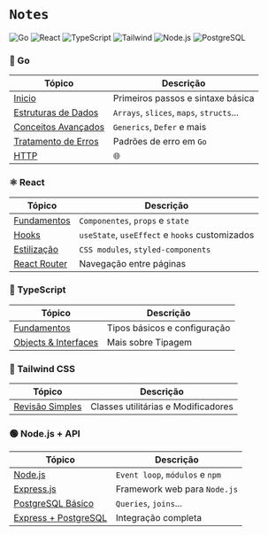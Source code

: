 # `Notes`

![Go](https://img.shields.io/badge/Go-00ADD8?style=plastic&logo=go&logoColor=white)
![React](https://img.shields.io/badge/React-3178C6?style=plastic&logo=react&logoColor=white)
![TypeScript](https://img.shields.io/badge/TypeScript-3178C6?style=plastic&logo=typescript&logoColor=white)
![Tailwind](https://img.shields.io/badge/Tailwind-06B6D4?style=plastic&logo=tailwindcss&logoColor=white)
![Node.js](https://img.shields.io/badge/Node.js-339933?style=plastic&logo=node.js&logoColor=white)
![PostgreSQL](https://img.shields.io/badge/PostgreSQL-336791?style=plastic&logo=postgresql&logoColor=white)
###

### 🐹 Go

| Tópico | Descrição |
|--------|-----------|
| [Inicio](./estudos/go/0-Go-Basico.md) | Primeiros passos e sintaxe básica |
| [Estruturas de Dados](./estudos/go/1-Go-Estrutura-De-Dados.md) | `Arrays`, `slices`, `maps`, `structs`... |
| [Conceitos Avançados](./estudos/go/2-Go-Conceitos-Avancados.md) | `Generics`, `Defer` e mais |
| [Tratamento de Erros](./estudos/go/3-Go-Errors.md) | Padrões de erro em `Go` |
| [HTTP](./estudos/go/4-Go-HTTP.md) | 🌐 |

###

### ⚛️ React

| Tópico | Descrição |
|--------|-----------|
| [Fundamentos](./estudos/react/0-React.md) | `Componentes`, `props` e `state` |
| [Hooks](./estudos/react/1-React-Hooks.md) | `useState`, `useEffect` e `hooks` customizados |
| [Estilização](./estudos/react/2-React-CSS.md) | `CSS modules`, `styled-components` |
| [React Router](./estudos/react/3-React-Router.md) | Navegação entre páginas |

###

### 📘 TypeScript

| Tópico | Descrição |
|--------|-----------|
| [Fundamentos](./estudos/typescript/0-Typescript.md) | Tipos básicos e configuração |
| [Objects & Interfaces](./estudos/typescript/1-Objects-Interfaces.md) | Mais sobre Tipagem |

###

### 🎨 Tailwind CSS

| Tópico | Descrição |
|--------|-----------|
| [Revisão Simples](./estudos/tailwind/0-TailwindCSS.md) | Classes utilitárias e Modificadores |

### 🟢 Node.js + API

| Tópico | Descrição |
|--------|-----------|
| [Node.js](./estudos/nodejs/0-NodeJS.md) | `Event loop`, `módulos` e `npm` |
| [Express.js](./estudos/nodejs/1-Express.md) | Framework web para `Node.js` |
| [PostgreSQL Básico](./estudos/nodejs/2-PostgreSQL.md) | `Queries`, `joins`... |
| [Express + PostgreSQL](./estudos/nodejs/3-Express-PostgreSQL.md) | Integração completa |

###

